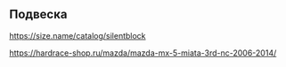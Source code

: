 ## Подвеска

https://size.name/catalog/silentblock

https://hardrace-shop.ru/mazda/mazda-mx-5-miata-3rd-nc-2006-2014/